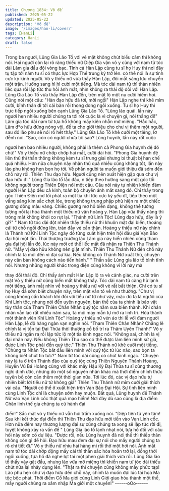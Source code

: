 ```yaml
---
title: Chương 1834: Vô đề
published: 2025-05-22
updated: 2025-05-22
description: 'Vô đề'
image: '/images/han-li/cover/'
tags: [HanLi]
category: HanLi
draft: false
---
```


Trong ba người, Lũng Gia Lão Tổ với vẻ mặt không chút biểu cảm
thì không nói. Hai người còn lại rõ ràng thiếu nữ Diệp Gia vận võ
y cùng với nam tử tóc dài Lâm gia đầu đội vòng bạc.
Tính cả Hàn Lập cùng tu sĩ họ Huy thì nơi đây tụ tập tới năm tu sĩ
có thực lực Hợp Thể trung kỳ trở lên. có thể nói là sự tình cực kỳ
kinh người.
Võ y thiếu nữ vừa thấy Hàn Lập, đôi mắt sáng lưu chuyển một
trận. Hướng sang hì hì cười một tiếng.
Mà tóc dài nam tử thì thản nhiên liếc qua rồi lập tức thu hồi ánh
mắt, nhìn không ra thái độ đối với Hàn Lập.
Lũng Gia Lão Tổ vừa thấy Hàn Lập đến, trên mặt lộ một nụ cười
hiếm hoi. Cũng nói một câu:
"Hàn đạo hữu đã tới, mời ngồi"
Hàn Lập nghe thì khẽ mỉm cười, bĩnh thản đi tới cái bàn rồi thong
dong ngồi xuống.
Tu sĩ họ Huy thì trực tiếp ngồi xuống bên cạnh Lũng Gia Lão Tổ.
"Lũng lão quái. lần này ngươi hẹn nhiều người chúng ta tới rốt
cuộc là vì chuyện gì, nói thẳng đi!" Lâm gia tóc dài nam tử tựa hồ
không mấy kiên nhẫn mở miệng.
"Hắc hắc, Lâm đ*o hữu đừng nóng vội, để ta cho giới thiệu cho
chư vị thêm một người, sau đó lão phu sẽ nói rõ hết thảy." Lũng
Gia Lão Tổ khẽ cười một tiếng, lơ đễnh nói.
"Sao, còn có người chưa tới sao? Lũng huynh, lần này rốt cuộc

ngươi hẹn bao nhiêu người, không phải là thêm cả Phong Gia
huynh đệ đó chứ!" Võ y thiếu nữ chớp chớp hai mắt, cười dài hỏi.
"Phong Gia huynh đệ liên thủ thì thần thông không kém tu sĩ trung
giai nhưng bí thuật bị hạn chế quá nhiều. Hơn nữa chuyện này
nhân thủ quá nhiều cũng không tốt, lần này lão phu không hẹn
bọn họ tới. Về phần người ta muốn giới thiệu đã sớm đến chỗ này
rồi. Thiên Thu đạo hữu. Ngươi cũng nên xuất hiện gặp qua chư vị
đạo hữu đi." Lũng Gia lão tổ lắc đầu, n tiếp theo hướng sang một
góc tối không người trong Thiên Điện nói một câu.
Câu nói này tự nhiên khiến đám người Hàn Lập đều cả kinh, toàn
bộ chuyển ánh mắt sang đó.
Chỉ thấy trong góc Thiên Điện mờ tối phát ra một tia khí tức cực
kỳ yếu ớt, tiếp theo một vầng sáng kim sắc chợt lóe, trong không
trung phập phù hiện ra một chiếc gương đồng màu vàng.
Chiếc gương mơ hồ biến dạng, không thể tưởng tượng nổi lại
hóa thành một thiếu nữ vận hoàng y.
Hàn Lập vừa thấy nàng thì tròng mắt không khỏi co rụt lại.
"Thánh nữ Linh Tộc! Lũng đạo hữu, đây là ý gì?" " Nam tử tóc dài
đột nhiên thấy thiếu nữ thì khuôn mặt đại biến, thoáng cái từ chỗ
ngồi đứng lên, tràn đầy vẻ cẩn thận.
Hoàng y thiếu nữ này chính là Thánh nữ Khí Linh Tộc ngày đó
từng xuất hiện trên hội đấu giá Vạn Bảo đại hội một lần.
Thái thượng trưởng lão Lâm gia này hiển nhiên cũng tham gia đại
hội lần đó, lúc này mới có thể liếc mắt đã nhận ra Thiên Thu
Thánh nữ.
"Mấy vị đạo hữu không nên giật mình. Thiên Thu Thánh Nữ đến
chỗ này chính là ta mời đến vì đại sự kia. Nếu không có Thánh
Nữ xuất thủ, chuyện này căn bản không cách nào tiến hành." "
Thần sắc Lũng gia lão tổ bình tĩnh nói.
Nhưng những người khác trong điện cũng không vì lời này mà

thay đổi thái độ. Chỉ thấy ánh mắt Hàn Lập lộ ra vẻ cảnh giác, nụ
cười trên mặt Võ y thiếu nữ cũng biến mất không thấy. Tóc dài
nam tử càng hừ lạnh một tiếng, ánh mắt nhìn về hoàng y thiếu nữ
với vẻ rất bất thiện.
Chỉ có tu sĩ họ Huy đã sớm biết chuyện này, trên mặt vẫn tỏ vẻ
như thường.
"Chư vị cũng không cần khách khí đối với tiểu nữ tử như vậy, mặc
dù ta là người của Khí Linh tộc, nhưng nói đến uyên nguyên, bản
thể của ta chính là bảo vật tùy thân của Tham Thiên Chân Nhân
quý tộc năm xưa biến thành. Khi chân nhân vẫn lạc rất nhiều năm
sau, ta mới may mắn tự mở ra linh trí. Hóa thành một thành viên
Khí Linh Tộc" Hoàng y thiếu nữ vén áo thi lễ với đám người Hàn
Lập, lễ độ hàng ngàn vạn nghìn nói.
"Tham Thiên Chân Nhân? Chẳng lẽ chính là vị tồn tại Đại Thừa
thời thượng cổ bố trí ra Thâm Uyên Thành!" Võ y thiếu nữ ngẩn ra
rồi lập tức lộ một tia kinh ngạc nói.
"Không sai, chính là vị đại nhân này. Nếu không Thiên Thu sao có
thể được làm liên minh sứ giả, được Linh Tộc phái đến quý tộc."
Thiên Thu Thánh nữ khẽ cười một tiếng.
"Chúng ta Nhân Tộc bắt đầu liên minh với quý tộc từ lúc nào, sao
bọn ta không biết chút tin tức?" Nam tử tóc dài cũng có chút kinh
ngạc.
"Chuyện này là ta ở trên Thánh đảo của quý tộc cùng Thiên
Nguyên Thánh Hoàng, Huyền Vũ Bá Hoàng cùng với khác mấy
Hậu Kỳ Đại Thừa tu sĩ cùng thương nghị định ước, nhưng do một
số nguyên nhân khác mà thời điểm chính thức tuyên bố còn cần
thêm một thời gian nữa. Tới lúc đó, các vị đạo hữu tự nhiên biết
lời tiểu nữ tử không giả" Thiên Thu Thánh nữ mỉm cười giải thích
vài câu.
"Ngươi có thể ở xuất hiện trên Vạn Bảo Đại Hội. Sự tình liên minh
cùng Linh Tộc chỉ là chuyện sớm hay muộn. Bất quá, Lũng huynh
để Thánh Nữ vào Vạn Linh cốc thật quá mạo hiểm! Nơi đây dù
sao cũng là địa điểm Chân linh thế gia chúng ta cử hành đại

điển!" Sắc mặt võ y thiếu nữ vẫn hơi trầm xuống nói.
"Diệp tiên tử yên tâm! Sau khi kết thúc đại điển thì Thiên Thu đạo
hữu mới tiến vào Vạn Linh cốc. Hơn nữa đêm nay thương lượng
đại sự cùng chúng ta xong sẽ lập tức rời đi, tuyệt không xảy ra
vấn đề " Lũng Gia lão tổ lạnh nhạt nói, tựa hồ đối với câu hỏi này
sớm có dự liệu.
"Được rồi, nếu Lũng huynh đã nói thế thì thiếp thân không còn gì
để hỏi. Đạo hữu mau đem đại sự nói cho mấy người chúng ta rõ
chi tiết đi." Võ y thiếu nữ nhíu hai hàng mi rồi thở một hơi nói.
Ánh mắt nam tử tóc dài chớp động mấy cái thì thần sắc hòa hoãn
trở lại, đồng thời ngồi xuống, tựa hồ đã nghe lọt tai một phen giải
thích vừa rồi.
Lũng Gia lão tổ thấy vậy gật đầu, nhưng lão vừa mở miệng thì
khiến nam tử tóc dài thiếu chút nữa lại nhảy dựng lên.
"Thật ra thì chuyện cũng không mấy phức tạp! Lão phu hẹn chư vị
đạo hữu đến chỗ này, chính là muốn đợi lúc tai họa Ma tộc bộc
phát. Thời điểm Cổ Ma giới cùng Linh Giới giao hòa thành một
thể, mấy người chúng ra xâm nhập Ma giới một chuyến!"
------oOo------
